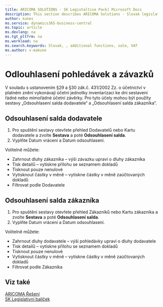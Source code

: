 ```yaml
---
title: ARICOMA SOLUTIONS - SK Legistaltive Pack| Microsoft Docs
description: This section describes ARICOMA Solutions - Slovak legislation
author: kunes
ms.service: dynamics365-business-central
ms.topic: article
ms.devlang: na
ms.tgt_pltfrm: na
ms.workload: na
ms.search.keywords: Slovak, , additional functions, sale, VAT
ms.author: v-makune
---
```


# Odlouhlasení pohledávek a závazků

V souladu s ustanovením §29 a §30 zák.č. 431/2002 Zz. o účetnictví v platném znění vykonávají účetní jednotky inventarizaci ke dni sestavení řádné nebo mimořádné účetní závěrky.
Pro tyto účely mohou být použity sestavy „Odsouhlasení salda dodavatele“ a „Odsouhlasení salda zákazníka“.

## Odsouhlasení salda dodavatele

1. Pro spuštění sestavy otevřete přehled Dodavatelů nebo Kartu dodavatele a zvolte **Sestava** a poté **Odsouhlasení salda**.
2. Vyplňte Datum vrácení a Datum odsouhlasení.

 Volitelně můžete:

- Zahrnout dluhy zákazníka – výši závazku upraví o dluhy zákazníka
- Tisk detailů – vytiskne přílohu se seznamem dokladů
- Tisknout pouze nenulové
- Vytisknout částky v měně – vytiskne částky v měně zaúčtovaných dokladů
- Filtrovat podle Dodavatele

## Odsouhlasení salda zákazníka

1. Pro spuštění sestavy otevřete přehled Zákazníků nebo Kartu zákazníka a zvolte **Sestava** a poté **Odsouhlasení salda**.
2. Vyplňte Datum vrácení a Datum odsouhlasení.

 Volitelně můžete:

- Zahrnout dluhy dodavatele – výši pohledávky upraví o dluhy dodavatele
- Tisk detailů – vytiskne přílohu se seznamem dokladů
- Tisknout pouze nenulové
- Vytisknout částky v měně – vytiskne částky v měně zaúčtovaných dokladů
- Filtrovat podle Zákazníka

## Viz také

[ARICOMA Řešení](../index.md)  
[SK Legislativní balíček](sk-legislative-pack.md)
